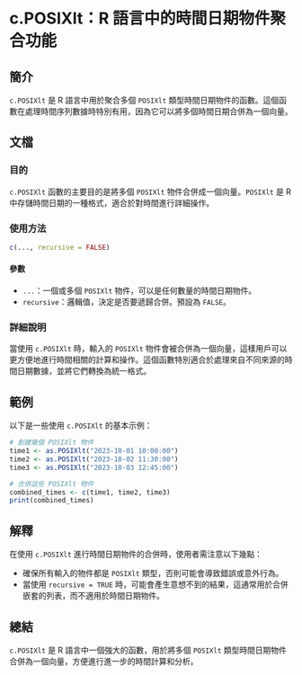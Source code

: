 <!--
Meta Description: # c.POSIXlt：R 語言中的時間日期物件聚合功能 ## 簡介 `c.POSIXlt` 是 R 語言中用於聚合多個 `POSIXlt` 類型時間日期物件的函數。這個函數在處理時間序列數據時特別有用，因為它可以將多個時間日期合併為一個向量。 ## 文檔 ### 目的 `c.POSIXlt` 函數...
Meta Keywords: posixlt, recursive, 2023, false, 當使用
-->

# c.POSIXlt：R 語言中的時間日期物件聚合功能

## 簡介
`c.POSIXlt` 是 R 語言中用於聚合多個 `POSIXlt` 類型時間日期物件的函數。這個函數在處理時間序列數據時特別有用，因為它可以將多個時間日期合併為一個向量。

## 文檔
### 目的
`c.POSIXlt` 函數的主要目的是將多個 `POSIXlt` 物件合併成一個向量。`POSIXlt` 是 R 中存儲時間日期的一種格式，適合於對時間進行詳細操作。

### 使用方法
```R
c(..., recursive = FALSE)
```

#### 參數
- `...`：一個或多個 `POSIXlt` 物件，可以是任何數量的時間日期物件。
- `recursive`：邏輯值，決定是否要遞歸合併。預設為 `FALSE`。

### 詳細說明
當使用 `c.POSIXlt` 時，輸入的 `POSIXlt` 物件會被合併為一個向量，這樣用戶可以更方便地進行時間相關的計算和操作。這個函數特別適合於處理來自不同來源的時間日期數據，並將它們轉換為統一格式。

## 範例
以下是一些使用 `c.POSIXlt` 的基本示例：

```R
# 創建幾個 POSIXlt 物件
time1 <- as.POSIXlt("2023-10-01 10:00:00")
time2 <- as.POSIXlt("2023-10-02 11:30:00")
time3 <- as.POSIXlt("2023-10-03 12:45:00")

# 合併這些 POSIXlt 物件
combined_times <- c(time1, time2, time3)
print(combined_times)
```

## 解釋
在使用 `c.POSIXlt` 進行時間日期物件的合併時，使用者需注意以下幾點：
- 確保所有輸入的物件都是 `POSIXlt` 類型，否則可能會導致錯誤或意外行為。
- 當使用 `recursive = TRUE` 時，可能會產生意想不到的結果，這通常用於合併嵌套的列表，而不適用於時間日期物件。

## 總結
`c.POSIXlt` 是 R 語言中一個強大的函數，用於將多個 `POSIXlt` 類型時間日期物件合併為一個向量，方便進行進一步的時間計算和分析。